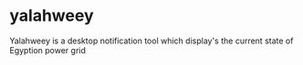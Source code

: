 yalahweey
=========

Yalahweey is a desktop notification tool which display's the current state of Egyption power grid
